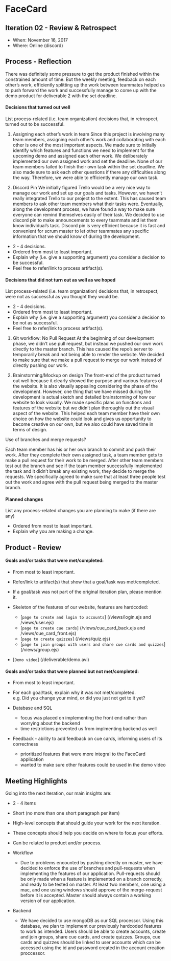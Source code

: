 # FaceCard


## Iteration 02 - Review & Retrospect

 * When: November 16, 2017
 * Where: Online (discord)

## Process - Reflection

There was definitely some pressure to get the product finished within the constrained amount of time. But the weekly meeting, feedback on each other’s work, efficiently splitting up the work between teammates helped us to push forward the work and successfully manage to come up with the demo product for deliverable 2 with the set deadline.

#### Decisions that turned out well

List process-related (i.e. team organization) decisions that, in retrospect, turned out to be successful.

1.	Assigning each other’s work in team
Since this project is involving many team members, assigning each other’s work and collaborating with each other is one of the most important aspects. We made sure to initially identify which features and functions we need to implement for the upcoming demo and assigned each other work. We deliberately implemented our own assigned work and set the deadline. None of our team members failed to finish their own task within the set deadline. We also made sure to ask each other questions if there any difficulties along the way. Therefore, we were able to efficiently manage our own task.

2.	Discord Pin
       We initially figured Trello would be a very nice way to manage our work and set up our goals and tasks. However, we haven’t really integrated Trello to our project to the extent. This has caused team members to ask other team members what their tasks were. Eventually, along the development process, we have found a way to make sure everyone can remind themselves easily of their task. We decided to use discord pin to make announcements to every teammate and let them know individual’s task. Discord pin is very efficient because it is fast and convenient for scrum master to let other teammates any specific information that we should know of during the development.

 * 2 - 4 decisions.
 * Ordered from most to least important.
 * Explain why (i.e. give a supporting argument) you consider a decision to be successful.
 * Feel free to refer/link to process artifact(s).

#### Decisions that did not turn out as well as we hoped

List process-related (i.e. team organization) decisions that, in retrospect, were not as successful as you thought they would be.

* 2 - 4 decisions.
 * Ordered from most to least important.
 * Explain why (i.e. give a supporting argument) you consider a decision to be not as successful.
 * Feel free to refer/link to process artifact(s).

1.	Git workflow: No Pull Request
At the beginning of our development phase, we didn’t use pull request, but instead we pushed our own work directly to the master branch. This has caused the repo’s server to temporarily break and not being able to render the website. We decided to make sure that we make a pull request to merge our work instead of directly pushing our work.

2.	Brainstorming/Mockup on design
The front-end of the product turned out well because it clearly showed the purpose and various features of the website. It is also visually appealing considering the phase of the development. However, one thing that we have missed during the development is actual sketch and detailed brainstorming of how our website to look visually. We made specific plans on functions and features of the website but we didn’t plan thoroughly out the visual aspect of the website. This helped each team member have their own choice on how the website could look and gives us opportunity to become creative on our own, but we also could have saved time in terms of design.

Use of branches and merge requests?

   Each team member has his or her own branch to commit and push their work. After they complete their own assigned task, a team member gets to make a pull request for their work to be merged.
   After other team members test out the branch and see if the team member successfully implemented the task and it didn’t break any existing work, they decide to merge the requests. We specifically agreed to make sure that at least three people test out the work and agree with the pull request being merged to the master branch.

#### Planned changes

List any process-related changes you are planning to make (if there are any)

 * Ordered from most to least important.
 * Explain why you are making a change.


## Product - Review

#### Goals and/or tasks that were met/completed:

 * From most to least important.
 * Refer/link to artifact(s) that show that a goal/task was met/completed.
 * If a goal/task was not part of the original iteration plan, please mention it.

* Skeleton of the features of our website, features are hardcoded:
    * [`page to create and login to accounts`] (/views/login.ejs and /views/user.ejs)
    * [`page to create cue cards`] (/views/cue_card_back.ejs and /views/cue_card_front.ejs) 
    * [`page to create quizzes`] (/views/quiz.ejs)
    * [`page to join groups with users and share cue cards and quizzes`] (/views/group.ejs)
* [`Demo video`] (/deliverable/demo.avi)


#### Goals and/or tasks that were planned but not met/completed:

 * From most to least important.
 * For each goal/task, explain why it was not met/completed.      
   e.g. Did you change your mind, or did you just not get to it yet?

* Database and SQL
    * focus was placed on implementing the front end rather than worrying about the backend
    * time restrictions prevented us from implmenting backend as well 
* Feedback - ability to add feedback on cue cards, informing users of its correctness
    * prioritized features that were more integral to the FaceCard application
    * wanted to make sure other features could be used in the demo video


## Meeting Highlights

Going into the next iteration, our main insights are:

 * 2 - 4 items
 * Short (no more than one short paragraph per item)
 * High-level concepts that should guide your work for the next iteration.
 * These concepts should help you decide on where to focus your efforts.
 * Can be related to product and/or process.

* Workflow
    * Due to problems encounted by pushing directly on master, we have decided to enforce the use of branches and pull-requests when implementing the features of our application. Pull-requests should be only made when a feature is implemented on a branch correctly, and ready to be tested on master. At least two members, one using a mac, and one using windows should approve of the merge-request before it is accepted. Master should always contain a working version of our application. 

* Backend
    * We have decided to use mongoDB as our SQL processor. Using this database, we plan to implement our previously hardcoded features to work as intended. Users should be able to create accounts, create and join groups, share cue cards, and create quizzes. Groups, cue cards and quizzes should be linked to user accounts which can be accessed using the id and password created in the account creation proccessor. 
